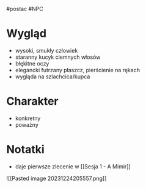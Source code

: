 #postac #NPC 

# Wygląd
* wysoki, smukły człowiek
* staranny kucyk ciemnych włosów
* błękitne oczy
* elegancki futrzany płaszcz, pierścienie na rękach 
* wygląda na szlachcica/kupca

# Charakter
* konkretny
* poważny

# Notatki
* daje pierwsze zlecenie w [[Sesja 1 - A Mimir]]

![[Pasted image 20231224205557.png]]
